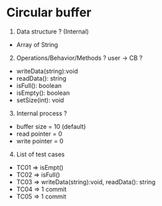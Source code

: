 # Circular buffer

1. Data structure ? (Internal)
* Array of String

2. Operations/Behavior/Methods ? user -> CB ?
* writeData(string):void
* readData(): string
* isFull(): boolean
* isEmpty(): boolean
* setSize(int): void

3. Internal process ?
* buffer size = 10 (default)
* read pointer = 0
* write pointer = 0

4. List of test cases
* TC01 => isEmpt() 
* TC02 => isFull() 
* TC03 => writeData(string):void, readData(): string
* TC04 => 1 commit
* TC05 => 1 commit

